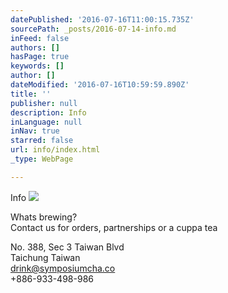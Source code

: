 ```yaml
---
datePublished: '2016-07-16T11:00:15.735Z'
sourcePath: _posts/2016-07-14-info.md
inFeed: false
authors: []
hasPage: true
keywords: []
author: []
dateModified: '2016-07-16T10:59:59.890Z'
title: ''
publisher: null
description: Info
inLanguage: null
inNav: true
starred: false
url: info/index.html
_type: WebPage

---
```

Info
![](https://the-grid-user-content.s3-us-west-2.amazonaws.com/83e9e58e-3ed2-411c-b349-418589b7df12.jpg)

Whats brewing?   
Contact us for orders, partnerships or a cuppa tea

No. 388, Sec 3 Taiwan Blvd   
Taichung Taiwan   
drink@symposiumcha.co  
+886-933-498-986